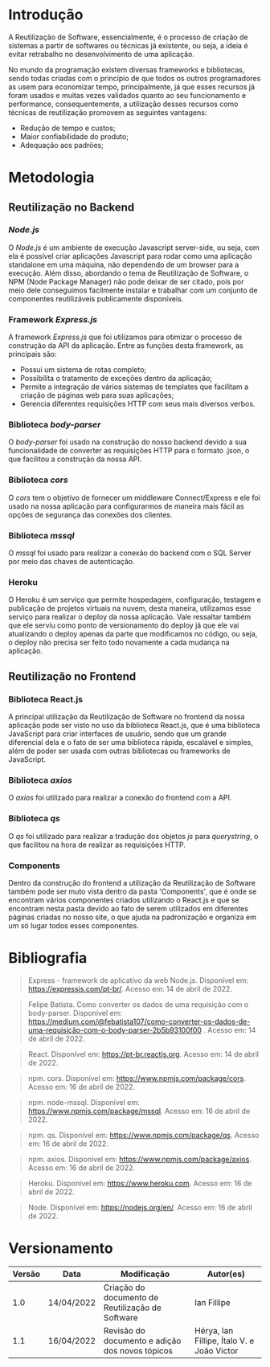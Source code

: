 # Introdução

A Reutilização de Software, essencialmente, é o processo de criação de sistemas a partir de softwares ou técnicas já existente, ou seja, a ideia é evitar retrabalho no desenvolvimento de uma aplicação.

No mundo da programação existem diversas frameworks e bibliotecas, sendo todas criadas com o princípio de que todos os outros programadores as usem para economizar tempo, principalmente, já que esses recursos já foram usados e muitas vezes validados quanto ao seu funcionamento e performance, consequentemente, a utilização desses recursos como técnicas de reutilização promovem as seguintes vantagens:

- Redução de tempo e custos;
- Maior confiabilidade do produto;
- Adequação aos padrões;

# Metodologia

## Reutilização no Backend

### _Node.js_

O _Node.js_ é um ambiente de execução Javascript server-side, ou seja, com ela é possível criar aplicações Javascript para rodar como uma aplicação standalone em uma máquina, não dependendo de um browser para a execução. Além disso, abordando o tema de Reutilização de Software, o NPM (Node Package Manager) não pode deixar de ser citado, pois por meio dele conseguimos facilmente instalar e trabalhar com um conjunto de componentes reutilizáveis ​​publicamente disponíveis.

### Framework _Express.js_

A framework _Express.js_ que foi utilizamos para otimizar o processo de construção da API da aplicação. Entre as funções desta framework, as principais são:

- Possui um sistema de rotas completo;
- Possibilita o tratamento de exceções dentro da aplicação;
- Permite a integração de vários sistemas de templates que facilitam a criação de páginas web para suas aplicações;
- Gerencia diferentes requisições HTTP com seus mais diversos verbos.

### Biblioteca _body-parser_

O _body-parser_ foi usado na construção do nosso backend devido a sua funcionalidade de converter as requisições HTTP para o formato .json, o que facilitou a construção da nossa API.

### Biblioteca _cors_

O _cors_ tem o objetivo de fornecer um middleware Connect/Express e ele foi usado na nossa aplicação para configurarmos de maneira mais fácil as opções de segurança das conexões dos clientes.

### Biblioteca _mssql_

O _mssql_ foi usado para realizar a conexão do backend com o SQL Server por meio das chaves de autenticação.

### Heroku

O Heroku é um serviço que permite hospedagem, configuração, testagem e publicação de projetos virtuais na nuvem, desta maneira, utilizamos esse serviço para realizar o deploy da nossa aplicação. Vale ressaltar também que ele serviu como ponto de versionamento do deploy já que ele vai atualizando o deploy apenas da parte que modificamos no código, ou seja, o deploy não precisa ser feito todo novamente a cada mudança na aplicação.

## Reutilização no Frontend

### Biblioteca React.js

A principal utilização da Reutilização de Software no frontend da nossa aplicação pode ser visto no uso da biblioteca React.js, que é uma biblioteca JavaScript para criar interfaces de usuário, sendo que um grande diferencial dela e o fato de ser uma biblioteca rápida, escalável e simples, além de poder ser usada com outras bibliotecas ou frameworks de JavaScript.

### Biblioteca _axios_

O _axios_ foi utilizado para realizar a conexão do frontend com a API.

### Biblioteca _qs_

O _qs_ foi utilizado para realizar a tradução dos objetos _js_ para _querystring_, o que facilitou na hora de realizar as requisições HTTP.

### Components

Dentro da construção do frontend a utilização da Reutilização de Software também pode ser muto vista dentro da pasta 'Components', que é onde se encontram vários componentes criados utilizando o React.js e que se encontram nesta pasta devido ao fato de serem utilizados em diferentes páginas criadas no nosso site, o que ajuda na padronização e organiza em um só lugar todos esses componentes.

# Bibliografia

> Express - framework de aplicativo da web Node.js. Disponível em: <https://expressjs.com/pt-br/>. Acesso em: 14 de abril de 2022.

> Felipe Batista. Como converter os dados de uma requisição com o body-parser. Disponível em: <https://medium.com/@febatista107/como-converter-os-dados-de-uma-requisição-com-o-body-parser-2b5b93100f00> . Acesso em: 14 de abril de 2022.

> React. Disponível em: <https://pt-br.reactjs.org>. Acesso em: 14 de abril de 2022.

> npm. cors. Disponível em: <https://www.npmjs.com/package/cors>. Acesso em: 16 de abril de 2022.

> npm. node-mssql. Disponível em: <https://www.npmjs.com/package/mssql>. Acesso em: 16 de abril de 2022.

> npm. qs. Disponível em: <https://www.npmjs.com/package/qs>. Acesso em: 16 de abril de 2022.

> npm. axios. Disponível em: <https://www.npmjs.com/package/axios>. Acesso em: 16 de abril de 2022.

> Heroku. Disponível em: <https://www.heroku.com>. Acesso em: 16 de abril de 2022.

> Node. Disponível em: <https://nodejs.org/en/>. Acesso em: 16 de abril de 2022.

# Versionamento

Versão | Data | Modificação | Autor(es) |
|--|--|--|--|
|1.0|14/04/2022|Criação do documento de Reutilização de Software|Ian Fillipe|
|1.1|16/04/2022|Revisão do documento e adição dos novos tópicos|Hérya, Ian Fillipe, Ítalo V. e João Victor|
